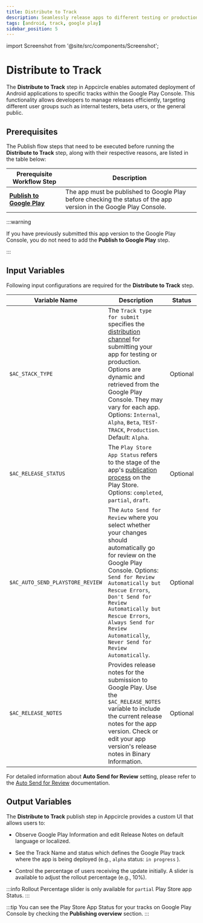 ```yaml
---
title: Distribute to Track
description: Seamlessly release apps to different testing or production tracks via Google Play Console.
tags: [android, track, google play]
sidebar_position: 5
---
```


import Screenshot from '@site/src/components/Screenshot';

# Distribute to Track

The **Distribute to Track** step in Appcircle enables automated deployment of Android applications to specific tracks within the Google Play Console. This functionality allows developers to manage releases efficiently, targeting different user groups such as internal testers, beta users, or the general public.

## Prerequisites

The Publish flow steps that need to be executed before running the **Distribute to Track** step, along with their respective reasons, are listed in the table below:

| Prerequisite Workflow Step                                                                          | Description                                                                                             |
|------------------------------------------------------------------------------------------------------------|---------------------------------------------------------------------------------------------------------|
| [**Publish to Google Play**](/publish-integrations/android-publish-integrations/publish-to-google-play) | The app must be published to Google Play before checking the status of the app version in the Google Play Console. |

<Screenshot url='https://cdn.appcircle.io/docs/assets/BE4602-track1.png'/>

:::warning

If you have previously submitted this app version to the Google Play Console, you do not need to add the **Publish to Google Play** step.

:::

## Input Variables

Following input configurations are required for the **Distribute to Track** step.

<Screenshot url='https://cdn.appcircle.io/docs/assets/BE4602-track.png'/>

| Variable Name        | Description                                                                                                                                                                                                                                                                                                                                                 | Status    |
| -------------------- |-------------------------------------------------------------------------------------------------------------------------------------------------------------------------------------------------------------------------------------------------------------------------------------------------------------------------------------------------------------| --------- |
| `$AC_STACK_TYPE`     | The `Track type for submit` specifies the [distribution channel](https://developers.google.com/android-publisher/tracks) for submitting your app for testing or production. Options are dynamic and retrieved from the Google Play Console. They may vary for each app. Options: `Internal`, `Alpha`, `Beta`, `TEST-TRACK`, `Production`. Default: `Alpha`. | Optional |
| `$AC_RELEASE_STATUS` | The `Play Store App Status` refers to the stage of the app's [publication process](https://support.google.com/googleplay/android-developer/answer/9859751?hl=en#zippy=%2Capp-status) on the Play Store. Options: `completed`, `partial`, `draft`.                                                                                                           | Optional  |
| `$AC_AUTO_SEND_PLAYSTORE_REVIEW` | The `Auto Send for Review` where you select whether your changes should automatically go for review on the Google Play Console. Options: `Send for Review Automatically but Rescue Errors`, `Don't Send for Review Automatically but Rescue Errors`, `Always Send for Review Automatically`, `Never Send for Review Automatically`.                         | Optional  |
| `$AC_RELEASE_NOTES`  | Provides release notes for the submission to Google Play. Use the `$AC_RELEASE_NOTES` variable to include the current release notes for the app version. Check or edit your app version's release notes in Binary Information.                                                                                                                              | Optional  |

For detailed information about **Auto Send for Review** setting, please refer to the [Auto Send for Review](/publish-module/publish-information/google-play-information#auto-send-for-review) documentation.

## Output Variables

The **Distribute to Track** publish step in Appcircle provides a custom UI that allows users to:

- Observe Google Play Information and edit Release Notes on default language or localized.

- See the Track Name and status which defines the Google Play track where the app is being deployed (e.g., `alpha` status: `in progress` ).

- Control the percentage of users receiving the update initially. A slider is available to adjust the rollout percentage (e.g., 10%).

:::info
Rollout Percentage slider is only available for `partial` Play Store app Status.
:::

<Screenshot url='https://cdn.appcircle.io/docs/assets/BE4602-track2.png'/>

:::tip 
You can see the Play Store App Status for your tracks on Google Play Console by checking the **Publishing overview** section.
:::

<Screenshot url='https://cdn.appcircle.io/docs/assets/BE4602-track3.png'/>